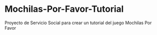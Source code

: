 # Mochilas-Por-Favor-Tutorial
Proyecto de Servicio Social para crear un tutorial del juego Mochilas Por Favor
